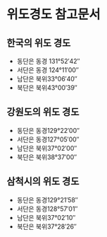 # 위도경도 참고문서

## 한국의 위도 경도

- 동단은 동경 131°52′42″
- 서단은 동경 124°11′00″
- 남단은 북위33°06′40″
- 북단은 북위43°00′39″

## 강원도의 위도 경도

- 동단은 동경129°22′00″
- 서단은 동경127°05′00″
- 남단은 북위37°02′00″
- 북단은 북위38°37′00″

## 삼척시의 위도 경도

- 동단은 동경129°21′58″
- 서단은 동경128°57′01″
- 남단은 북위37°02′10″
- 북단은 북위37°28′26″
